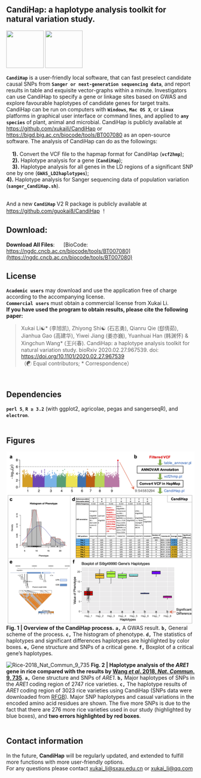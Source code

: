 ## CandiHap: a haplotype analysis toolkit for natural variation study.

<img src="https://github.com/xukaili/CandiHap/blob/master/Figures/logo_mac.gif" width="100" height="100"> <img src="https://github.com/xukaili/CandiHap/blob/master/Figures/logo_win.gif" width="100" height="100">

__`CandiHap`__ is a user-friendly local software, that can fast preselect candidate causal SNPs from __`Sanger or next-generation sequencing data`__, and report results in table and exquisite vector-graphs within a minute. Investigators can use CandiHap to specify a gene or linkage sites based on GWAS and explore favourable haplotypes of candidate genes for target traits. CandiHap can be run on computers with __`Windows`__, __`Mac OS X`__, or __`Linux`__ platforms in graphical user interface or command lines, and applied to __`any species`__ of plant, animal and microbial. CandiHap is publicly available at https://github.com/xukaili/CandiHap or https://bigd.big.ac.cn/biocode/tools/BT007080 as an open-source software. The analysis of CandiHap can do as the followings: </br></br>
    **1).** Convert the VCF file to the hapmap format for CandiHap (__`vcf2hmp`__);</br>
    **2).** Haplotype analysis for a gene (__`CandiHap`__);</br>
    **3).** Haplotype analysis for all genes in the LD regions of a significant SNP one by one (__`GWAS_LD2haplotypes`__);</br>
    **4).** Haplotype analysis for Sanger sequencing data of population variation (__`sanger_CandiHap.sh`__).</br></br>
    
And a new __`CandiHap`__ V2 R package is publicly available at https://github.com/guokai8/CandiHap ！</br>

## Download:
**Download All Files**:      [BioCode: https://ngdc.cncb.ac.cn/biocode/tools/BT007080](https://ngdc.cncb.ac.cn/biocode/tools/BT007080)

## License
__`Academic users`__ may download and use the application free of charge according to the accompanying license.</br>
__`Commercial users`__ must obtain a commercial license from Xukai Li.</br>
**If you have used the program to obtain results, please cite the following paper:**</br>
> Xukai Li☯* (李旭凯), Zhiyong Shi☯ (石志勇), Qianru Qie (郄倩茹), Jianhua Gao (高建华), Yiwei Jiang (姜亦巍), Yuanhuai Han (韩渊怀) & Xingchun Wang* (王兴春). CandiHap: a haplotype analysis toolkit for natural variation study. bioRxiv 2020.02.27.967539. doi: https://doi.org/10.1101/2020.02.27.967539</br>
> （☯ Equal contributors; * Correspondence）</br>
</br>

## Dependencies
__`perl 5`__, __`R ≥ 3.2`__ (with ggplot2, agricolae, pegas and sangerseqR), and __`electron`__. </br></br>

## Figures
![CandiHap](Figures/CandiHap.png)
**Fig. 1 | Overview of the CandiHap process.** __`a,`__ A GWAS result. __`b,`__ General scheme of the process. __`c,`__ The histogram of phenotype. __`d,`__ The statistics of haplotypes and significant differences haplotypes are highlighted by color boxes. __`e,`__ Gene structure and SNPs of a critical gene. __`f,`__ Boxplot of a critical gene’s haplotypes. </br>

![Rice-2018_Nat_Commun_9_735](Figures/Rice-2018_Nat_Commun_9_735.png)
**Fig. 2 | Haplotype analysis of the *ARE1* gene in rice compared with the results by [Wang *et al*. 2018, *Nat*. *Commun*. 9, 735](https://www.nature.com/articles/s41467-017-02781-w/figures/5)**. __`a,`__ Gene structure and SNPs of *ARE1*. __`b,`__ Major haplotypes of SNPs in the *ARE1* coding region of 2747 rice varieties. __`c,`__ The haplotype results of *ARE1* coding region of 3023 rice varieties using CandiHap (SNPs data were downloaded from [RFGB](http://www.rmbreeding.cn)). Major SNP haplotypes and casual variations in the encoded amino acid residues are shown. The five more SNPs is due to the fact that there are 276 more rice varieties used in our study (highlighted by blue boxes), and **two errors highlighted by red boxes**. </br></br>

## Contact information
In the future, **CandiHap** will be regularly updated, and extended to fulfill more functions with more user-friendly options.</br>
For any questions please contact xukai_li@sxau.edu.cn or xukai_li@qq.com </br>
